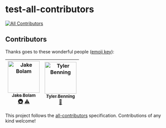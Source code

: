 # test-all-contributors
[![All Contributors](https://img.shields.io/badge/all_contributors-2-orange.svg?style=flat-square)](#contributors)
## Contributors

Thanks goes to these wonderful people ([emoji key](https://github.com/all-contributors/all-contributors#emoji-key)):

<!-- ALL-CONTRIBUTORS-LIST:START - Do not remove or modify this section -->
<!-- prettier-ignore -->
| [<img src="https://avatars2.githubusercontent.com/u/3534236?v=4" width="100px;" alt="Jake Bolam"/><br /><sub><b>Jake Bolam</b></sub>](https://jakebolam.com)<br />[🚇](#infra-jakebolam "Infrastructure (Hosting, Build-Tools, etc)") [⚠️](https://github.com/all-contributors-sandbox/test-all-contributors/commits?author=jakebolam "Tests") | [<img src="https://avatars2.githubusercontent.com/u/7265547?v=4" width="100px;" alt="Tyler Benning"/><br /><sub><b>Tyler Benning</b></sub>](http://www.tylerbenning.com)<br />[🎨](#design-tbenning "Design") |
| :---: | :---: |
<!-- ALL-CONTRIBUTORS-LIST:END -->

This project follows the [all-contributors](https://github.com/all-contributors/all-contributors) specification. Contributions of any kind welcome!